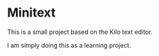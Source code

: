 # Minitext

This is a small project based on the Kilo text editor.

I am simply doing this as a learning project.
